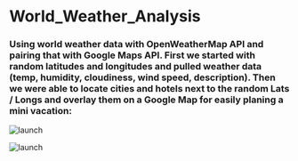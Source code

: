 # World_Weather_Analysis

### Using world weather data with OpenWeatherMap API and pairing that with Google Maps API. First we started with random latitudes and longitudes and pulled weather data (temp, humidity, cloudiness, wind speed, description). Then we were able to locate cities and hotels next to the random Lats / Longs and overlay them on a Google Map for easily planing a mini vacation:

![launch](Vacation_Itinerarys/WeatherPy_travel_map_markers.png)

![launch](Vacation_Itinerarys/WeatherPy_travel_map.png)